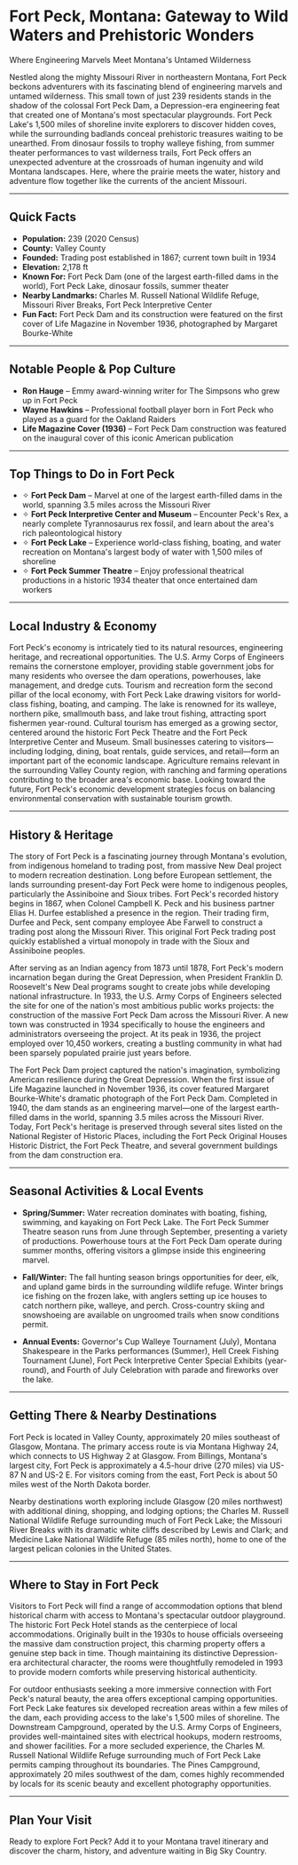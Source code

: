 # Fort Peck, Montana: Gateway to Wild Waters and Prehistoric Wonders
Where Engineering Marvels Meet Montana's Untamed Wilderness

Nestled along the mighty Missouri River in northeastern Montana, Fort Peck beckons adventurers with its fascinating blend of engineering marvels and untamed wilderness. This small town of just 239 residents stands in the shadow of the colossal Fort Peck Dam, a Depression-era engineering feat that created one of Montana's most spectacular playgrounds. Fort Peck Lake's 1,500 miles of shoreline invite explorers to discover hidden coves, while the surrounding badlands conceal prehistoric treasures waiting to be unearthed. From dinosaur fossils to trophy walleye fishing, from summer theater performances to vast wilderness trails, Fort Peck offers an unexpected adventure at the crossroads of human ingenuity and wild Montana landscapes. Here, where the prairie meets the water, history and adventure flow together like the currents of the ancient Missouri.

---

## Quick Facts

- **Population:** 239 (2020 Census)
- **County:** Valley County
- **Founded:** Trading post established in 1867; current town built in 1934
- **Elevation:** 2,178 ft
- **Known For:** Fort Peck Dam (one of the largest earth-filled dams in the world), Fort Peck Lake, dinosaur fossils, summer theater
- **Nearby Landmarks:** Charles M. Russell National Wildlife Refuge, Missouri River Breaks, Fort Peck Interpretive Center
- **Fun Fact:** Fort Peck Dam and its construction were featured on the first cover of Life Magazine in November 1936, photographed by Margaret Bourke-White

---

## Notable People & Pop Culture

- **Ron Hauge** – Emmy award-winning writer for The Simpsons who grew up in Fort Peck
- **Wayne Hawkins** – Professional football player born in Fort Peck who played as a guard for the Oakland Raiders
- **Life Magazine Cover (1936)** – Fort Peck Dam construction was featured on the inaugural cover of this iconic American publication

---

## Top Things to Do in Fort Peck

- ✧ **Fort Peck Dam** – Marvel at one of the largest earth-filled dams in the world, spanning 3.5 miles across the Missouri River
- ✧ **Fort Peck Interpretive Center and Museum** – Encounter Peck's Rex, a nearly complete Tyrannosaurus rex fossil, and learn about the area's rich paleontological history
- ✧ **Fort Peck Lake** – Experience world-class fishing, boating, and water recreation on Montana's largest body of water with 1,500 miles of shoreline
- ✧ **Fort Peck Summer Theatre** – Enjoy professional theatrical productions in a historic 1934 theater that once entertained dam workers

---

## Local Industry & Economy

Fort Peck's economy is intricately tied to its natural resources, engineering heritage, and recreational opportunities. The U.S. Army Corps of Engineers remains the cornerstone employer, providing stable government jobs for many residents who oversee the dam operations, powerhouses, lake management, and dredge cuts. Tourism and recreation form the second pillar of the local economy, with Fort Peck Lake drawing visitors for world-class fishing, boating, and camping. The lake is renowned for its walleye, northern pike, smallmouth bass, and lake trout fishing, attracting sport fishermen year-round. Cultural tourism has emerged as a growing sector, centered around the historic Fort Peck Theatre and the Fort Peck Interpretive Center and Museum. Small businesses catering to visitors—including lodging, dining, boat rentals, guide services, and retail—form an important part of the economic landscape. Agriculture remains relevant in the surrounding Valley County region, with ranching and farming operations contributing to the broader area's economic base. Looking toward the future, Fort Peck's economic development strategies focus on balancing environmental conservation with sustainable tourism growth.

---

## History & Heritage

The story of Fort Peck is a fascinating journey through Montana's evolution, from indigenous homeland to trading post, from massive New Deal project to modern recreation destination. Long before European settlement, the lands surrounding present-day Fort Peck were home to indigenous peoples, particularly the Assiniboine and Sioux tribes. Fort Peck's recorded history begins in 1867, when Colonel Campbell K. Peck and his business partner Elias H. Durfee established a presence in the region. Their trading firm, Durfee and Peck, sent company employee Abe Farwell to construct a trading post along the Missouri River. This original Fort Peck trading post quickly established a virtual monopoly in trade with the Sioux and Assiniboine peoples.

After serving as an Indian agency from 1873 until 1878, Fort Peck's modern incarnation began during the Great Depression, when President Franklin D. Roosevelt's New Deal programs sought to create jobs while developing national infrastructure. In 1933, the U.S. Army Corps of Engineers selected the site for one of the nation's most ambitious public works projects: the construction of the massive Fort Peck Dam across the Missouri River. A new town was constructed in 1934 specifically to house the engineers and administrators overseeing the project. At its peak in 1936, the project employed over 10,450 workers, creating a bustling community in what had been sparsely populated prairie just years before.

The Fort Peck Dam project captured the nation's imagination, symbolizing American resilience during the Great Depression. When the first issue of Life Magazine launched in November 1936, its cover featured Margaret Bourke-White's dramatic photograph of the Fort Peck Dam. Completed in 1940, the dam stands as an engineering marvel—one of the largest earth-filled dams in the world, spanning 3.5 miles across the Missouri River. Today, Fort Peck's heritage is preserved through several sites listed on the National Register of Historic Places, including the Fort Peck Original Houses Historic District, the Fort Peck Theatre, and several government buildings from the dam construction era.

---

## Seasonal Activities & Local Events

- **Spring/Summer:** Water recreation dominates with boating, fishing, swimming, and kayaking on Fort Peck Lake. The Fort Peck Summer Theatre season runs from June through September, presenting a variety of productions. Powerhouse tours at the Fort Peck Dam operate during summer months, offering visitors a glimpse inside this engineering marvel.

- **Fall/Winter:** The fall hunting season brings opportunities for deer, elk, and upland game birds in the surrounding wildlife refuge. Winter brings ice fishing on the frozen lake, with anglers setting up ice houses to catch northern pike, walleye, and perch. Cross-country skiing and snowshoeing are available on ungroomed trails when snow conditions permit.

- **Annual Events:** Governor's Cup Walleye Tournament (July), Montana Shakespeare in the Parks performances (Summer), Hell Creek Fishing Tournament (June), Fort Peck Interpretive Center Special Exhibits (year-round), and Fourth of July Celebration with parade and fireworks over the lake.

---

## Getting There & Nearby Destinations

Fort Peck is located in Valley County, approximately 20 miles southeast of Glasgow, Montana. The primary access route is via Montana Highway 24, which connects to US Highway 2 at Glasgow. From Billings, Montana's largest city, Fort Peck is approximately a 4.5-hour drive (270 miles) via US-87 N and US-2 E. For visitors coming from the east, Fort Peck is about 50 miles west of the North Dakota border.

Nearby destinations worth exploring include Glasgow (20 miles northwest) with additional dining, shopping, and lodging options; the Charles M. Russell National Wildlife Refuge surrounding much of Fort Peck Lake; the Missouri River Breaks with its dramatic white cliffs described by Lewis and Clark; and Medicine Lake National Wildlife Refuge (85 miles north), home to one of the largest pelican colonies in the United States.

---

## Where to Stay in Fort Peck

Visitors to Fort Peck will find a range of accommodation options that blend historical charm with access to Montana's spectacular outdoor playground. The historic Fort Peck Hotel stands as the centerpiece of local accommodations. Originally built in the 1930s to house officials overseeing the massive dam construction project, this charming property offers a genuine step back in time. Though maintaining its distinctive Depression-era architectural character, the rooms were thoughtfully remodeled in 1993 to provide modern comforts while preserving historical authenticity.

For outdoor enthusiasts seeking a more immersive connection with Fort Peck's natural beauty, the area offers exceptional camping opportunities. Fort Peck Lake features six developed recreation areas within a few miles of the dam, each providing access to the lake's 1,500 miles of shoreline. The Downstream Campground, operated by the U.S. Army Corps of Engineers, provides well-maintained sites with electrical hookups, modern restrooms, and shower facilities. For a more secluded experience, the Charles M. Russell National Wildlife Refuge surrounding much of Fort Peck Lake permits camping throughout its boundaries. The Pines Campground, approximately 20 miles southwest of the dam, comes highly recommended by locals for its scenic beauty and excellent photography opportunities.

---

## Plan Your Visit

Ready to explore Fort Peck? Add it to your Montana travel itinerary and discover the charm, history, and adventure waiting in Big Sky Country.
